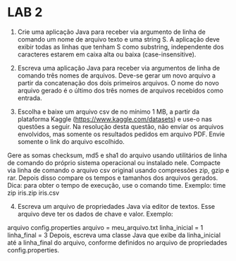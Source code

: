 # LAB 2

1. Crie uma aplicação Java para receber via argumento de linha de comando um nome de arquivo texto e uma string S. A aplicação deve exibir todas as linhas que tenham S como substring, independente dos caracteres estarem em caixa alta ou baixa (case-insensitive).

2. Escreva uma aplicação Java para receber via argumentos de linha de comando três nomes de arquivos. Deve-se gerar um novo arquivo a partir da concatenação dos dois primeiros arquivos. O nome do novo arquivo gerado é o último dos três nomes de arquivos recebidos como entrada.

3. Escolha e baixe um arquivo csv de no mínimo 1 MB, a partir da plataforma Kaggle (https://www.kaggle.com/datasets) e use-o nas questões a seguir. Na resolução desta questão, não enviar os arquivos envolvidos, mas somente os resultados pedidos em arquivo PDF. Envie somente o link do arquivo escolhido.

Gere as somas checksum, md5 e sha1 do arquivo usando utilitários de linha de comando do próprio sistema operacional ou instalado nele.
Compacte via linha de comando o arquivo csv original usando compressões zip, gzip e rar. Depois disso compare os tempos e tamanhos dos arquivos gerados. Dica: para obter o tempo de execução, use o comando time.
Exemplo: time zip iris.zip iris.csv

4. Escreva um arquivo de propriedades Java via editor de textos. Esse arquivo deve ter os dados de chave e valor. Exemplo:

arquivo config.properties
arquivo = meu_arquivo.txt
linha_inicial = 1
linha_final = 3
Depois, escreva uma classe Java que exibe da linha_inicial até a linha_final do arquivo, conforme definidos no arquivo de propriedades config.properties.
